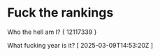 # Fuck the rankings

Who the hell am I?
{ 12117339 }

What fucking year is it?
[ 2025-03-09T14:53:20Z ]
